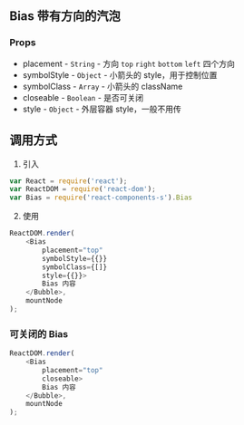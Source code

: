 ## Bias 带有方向的汽泡

### Props
+ placement - `String` - 方向 `top` `right` `bottom` `left` 四个方向
+ symbolStyle - `Object` - 小箭头的 style，用于控制位置
+ symbolClass - `Array` - 小箭头的 className
+ closeable - `Boolean` - 是否可关闭
+ style - `Object` - 外层容器 style，一般不用传

## 调用方式

1. 引入
```JavaScript
var React = require('react');
var ReactDOM = require('react-dom');
var Bias = require('react-components-s').Bias
```

2. 使用
```JavaScript
ReactDOM.render(
    <Bias 
        placement="top"
        symbolStyle={{}}
        symbolClass={[]}
        style={{}}>
        Bias 内容
    </Bubble>,
    mountNode
);
```

### 可关闭的 Bias
```JavaScript
ReactDOM.render(
    <Bias 
        placement="top"
        closeable>
        Bias 内容
    </Bubble>,
    mountNode
);
```